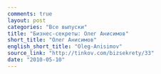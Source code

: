 ```yaml
---
comments: true
layout: post
categories: "Все выпуски"
title: "Бизнес-секреты: Олег Анисимов"
short_title: "Олег Анисимов"
english_short_title: "Oleg-Anisimov"
source_link: "http://tinkov.com/bizsekrety/33"
date: "2010-05-10"
---
```

